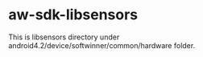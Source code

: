 # aw-sdk-libsensors
This is libsensors directory under android4.2/device/softwinner/common/hardware folder.
